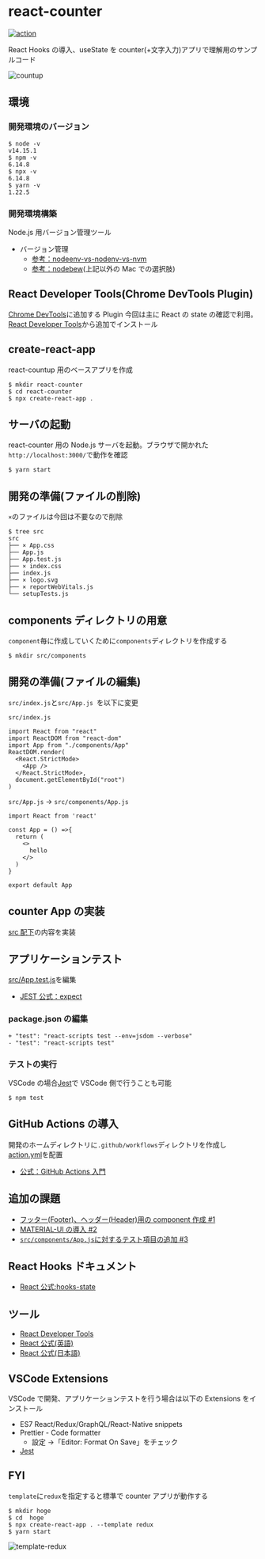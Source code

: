 # react-counter

[![action](https://github.com/hironomiu/react-counter/workflows/action/badge.svg?branch=main)](https://github.com/hironomiu/react-counter/actions?query=workflow%3Aaction)

React Hooks の導入、useState を counter(+文字入力)アプリで理解用のサンプルコード

![countup](./countup.gif)

## 環境

### 開発環境のバージョン

```
$ node -v
v14.15.1
$ npm -v
6.14.8
$ npx -v
6.14.8
$ yarn -v
1.22.5
```

### 開発環境構築

Node.js 用バージョン管理ツール

- バージョン管理
  - [参考：nodeenv-vs-nodenv-vs-nvm](https://www.npmtrends.com/nodeenv-vs-nodenv-vs-nvm)
  - [参考：nodebew](https://formulae.brew.sh/formula/nodebrew)(上記以外の Mac での選択肢)

## React Developer Tools(Chrome DevTools Plugin)

[Chrome DevTools](https://developers.google.com/web/tools/chrome-devtools)に追加する Plugin
今回は主に React の state の確認で利用。[React Developer Tools](https://chrome.google.com/webstore/detail/react-developer-tools/fmkadmapgofadopljbjfkapdkoienihi)から追加でインストール

## create-react-app

react-countup 用のベースアプリを作成

```
$ mkdir react-counter
$ cd react-counter
$ npx create-react-app .
```

## サーバの起動

react-counter 用の Node.js サーバを起動。ブラウザで開かれた`http://localhost:3000/`で動作を確認

```
$ yarn start
```

## 開発の準備(ファイルの削除)

`×`のファイルは今回は不要なので削除

```
$ tree src
src
├── × App.css
├── App.js
├── App.test.js
├── × index.css
├── index.js
├── × logo.svg
├── × reportWebVitals.js
└── setupTests.js
```

## components ディレクトリの用意

`component`毎に作成していくために`components`ディレクトリを作成する

```
$ mkdir src/components
```

## 開発の準備(ファイルの編集)

`src/index.js`と`src/App.js `を以下に変更

`src/index.js`

```
import React from "react"
import ReactDOM from "react-dom"
import App from "./components/App"
ReactDOM.render(
  <React.StrictMode>
    <App />
  </React.StrictMode>,
  document.getElementById("root")
)
```

`src/App.js` -> `src/components/App.js`

```
import React from 'react'

const App = () =>{
  return (
    <>
      hello
    </>
  )
}

export default App
```

## counter App の実装

[src 配下](https://github.com/hironomiu/react-counter/tree/main/src)の内容を実装

## アプリケーションテスト

[src/App.test.js](https://github.com/hironomiu/react-counter/blob/main/src/App.test.js)を編集

- [JEST 公式：expect](https://jestjs.io/docs/ja/expect)

### package.json の編集

```
+ "test": "react-scripts test --env=jsdom --verbose"
- "test": "react-scripts test"
```

### テストの実行

VSCode の場合[Jest](https://marketplace.visualstudio.com/items?itemName=Orta.vscode-jest)で VSCode 側で行うことも可能

```
$ npm test
```

## GitHub Actions の導入

開発のホームディレクトリに`.github/workflows`ディレクトリを作成し[action.yml](https://github.com/hironomiu/react-counter/blob/main/.github/workflows/action.yml)を配置

- [公式：GitHub Actions 入門](https://docs.github.com/ja/actions/learn-github-actions/introduction-to-github-actions)

## 追加の課題

- [フッター(Footer)、ヘッダー(Header)用の component 作成 #1](https://github.com/hironomiu/react-counter/issues/1)
- [MATERIAL-UI の導入 #2](https://github.com/hironomiu/react-counter/issues/2)
- [`src/components/App.js`に対するテスト項目の追加 #3](https://github.com/hironomiu/react-counter/issues/3)

## React Hooks ドキュメント

- [React 公式:hooks-state](https://ja.reactjs.org/docs/hooks-state.html)

## ツール

- [React Developer Tools](https://chrome.google.com/webstore/detail/react-developer-tools/fmkadmapgofadopljbjfkapdkoienihi)
- [React 公式(英語)](https://reactjs.org/docs/optimizing-performance.html#use-the-production-build)
- [React 公式(日本語)](https://ja.reactjs.org/docs/optimizing-performance.html#use-the-production-build)

## VSCode Extensions

VSCode で開発、アプリケーションテストを行う場合は以下の Extensions をインストール

- ES7 React/Redux/GraphQL/React-Native snippets
- Prettier - Code formatter
  - 設定 ->「Editor: Format On Save」をチェック
- [Jest](https://marketplace.visualstudio.com/items?itemName=Orta.vscode-jest)

## FYI

`template`に`redux`を指定すると標準で counter アプリが動作する

```
$ mkdir hoge
$ cd  hoge
$ npx create-react-app . --template redux
$ yarn start
```

![template-redux](./template-redux.png)
